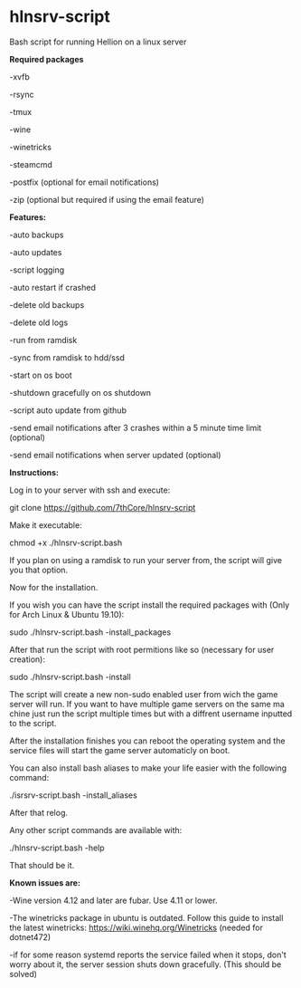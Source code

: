 # hlnsrv-script
Bash script for running Hellion on a linux server

**Required packages**

-xvfb

-rsync

-tmux

-wine

-winetricks

-steamcmd

-postfix (optional for email notifications)

-zip (optional but required if using the email feature)

**Features:**

-auto backups

-auto updates

-script logging

-auto restart if crashed

-delete old backups

-delete old logs

-run from ramdisk

-sync from ramdisk to hdd/ssd

-start on os boot

-shutdown gracefully on os shutdown

-script auto update from github

-send email notifications after 3 crashes within a 5 minute time limit (optional)

-send email notifications when server updated (optional)

**Instructions:**

Log in to your server with ssh and execute:

git clone https://github.com/7thCore/hlnsrv-script

Make it executable:

chmod +x ./hlnsrv-script.bash

If you plan on using a ramdisk to run your server from, the script will give you that option.

Now for the installation.

If you wish you can have the script install the required packages with (Only for Arch Linux & Ubuntu 19.10):

sudo ./hlnsrv-script.bash -install_packages

After that run the script with root permitions like so (necessary for user creation):

sudo ./hlnsrv-script.bash -install

The script will create a new non-sudo enabled user from wich the game server will run. If you want to have multiple game servers on the same ma
chine just run the script multiple times but with a diffrent username inputted to the script.

After the installation finishes you can reboot the operating system and the service files will start the game server automaticly on boot.

You can also install bash aliases to make your life easier with the following command:

./isrsrv-script.bash -install_aliases

After that relog.

Any other script commands are available with:

./hlnsrv-script.bash -help

That should be it.

**Known issues are:**

-Wine version 4.12 and later are fubar. Use 4.11 or lower.

-The winetricks package in ubuntu is outdated. Follow this guide to install the latest winetricks: https://wiki.winehq.org/Winetricks (needed for dotnet472)

-if for some reason systemd reports the service failed when it stops, don't worry about it, the server session shuts down gracefully. (This should be solved)

